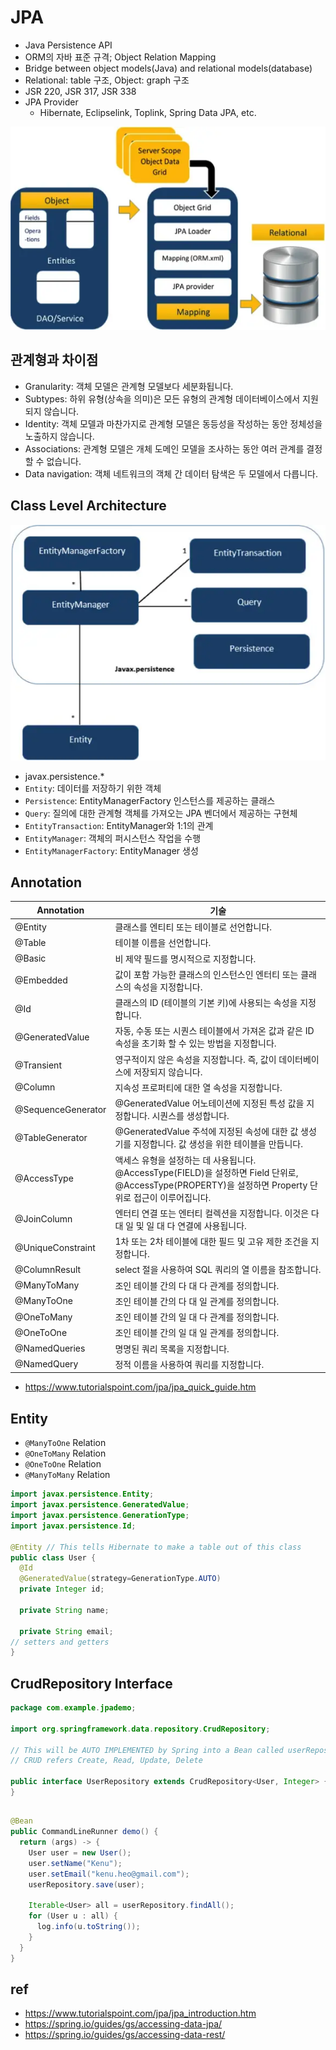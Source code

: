 # JPA
- Java Persistence API
- ORM의 자바 표준 규격; Object Relation Mapping
- Bridge between object models(Java) and relational models(database)
- Relational: table 구조, Object: graph 구조
- JSR 220, JSR 317, JSR 338
- JPA Provider
  - Hibernate, Eclipselink, Toplink, Spring Data JPA, etc.

<img src="images/object_relational_mapping.webp" class="img" alt="ORM">

## 관계형과 차이점
  - Granularity: 객체 모델은 관계형 모델보다 세분화됩니다.
  - Subtypes: 하위 유형(상속을 의미)은 모든 유형의 관계형 데이터베이스에서 지원되지 않습니다.
  - Identity: 객체 모델과 마찬가지로 관계형 모델은 동등성을 작성하는 동안 정체성을 노출하지 않습니다.
  - Associations: 관계형 모델은 개체 도메인 모델을 조사하는 동안 여러 관계를 결정할 수 없습니다.
  - Data navigation: 객체 네트워크의 객체 간 데이터 탐색은 두 모델에서 다릅니다.

## Class Level Architecture
<img src="images/jpa_class_relationships.webp" class="img" alt="JPA Class Relationships">

- javax.persistence.*
- `Entity`: 데이터를 저장하기 위한 객체
- `Persistence`: EntityManagerFactory 인스턴스를 제공하는 클래스
- `Query`: 질의에 대한 관계형 객체를 가져오는 JPA 벤더에서 제공하는 구현체
- `EntityTransaction`: EntityManager와 1:1의 관계
- `EntityManager`: 객체의 퍼시스턴스 작업을 수행
- `EntityManagerFactory`: EntityManager 생성

## Annotation
| Annotation | 기술 |
|---|---|
| @Entity | 클래스를 엔티티 또는 테이블로 선언합니다. |
| @Table | 테이블 이름을 선언합니다. |
| @Basic | 비 제약 필드를 명시적으로 지정합니다. |
| @Embedded | 값이 포함 가능한 클래스의 인스턴스인 엔터티 또는 클래스의 속성을 지정합니다. |
| @Id | 클래스의 ID (테이블의 기본 키)에 사용되는 속성을 지정합니다. |
| @GeneratedValue | 자동, 수동 또는 시퀀스 테이블에서 가져온 값과 같은 ID 속성을 초기화 할 수 있는 방법을 지정합니다. |
| @Transient | 영구적이지 않은 속성을 지정합니다. 즉, 값이 데이터베이스에 저장되지 않습니다. |
| @Column | 지속성 프로퍼티에 대한 열 속성을 지정합니다. |
| @SequenceGenerator | @GeneratedValue 어노테이션에 지정된 특성 값을 지정합니다. 시퀀스를 생성합니다. |
| @TableGenerator | @GeneratedValue 주석에 지정된 속성에 대한 값 생성기를 지정합니다. 값 생성을 위한 테이블을 만듭니다. |
| @AccessType | 액세스 유형을 설정하는 데 사용됩니다. @AccessType(FIELD)을 설정하면 Field 단위로, @AccessType(PROPERTY)을 설정하면 Property 단위로 접근이 이루어집니다. |
| @JoinColumn | 엔터티 연결 또는 엔터티 컬렉션을 지정합니다. 이것은 다 대 일 및 일 대 다 연결에 사용됩니다. |
| @UniqueConstraint | 1차 또는 2차 테이블에 대한 필드 및 고유 제한 조건을 지정합니다. |
| @ColumnResult | select 절을 사용하여 SQL 쿼리의 열 이름을 참조합니다. |
| @ManyToMany | 조인 테이블 간의 다 대 다 관계를 정의합니다. |
| @ManyToOne | 조인 테이블 간의 다 대 일 관계를 정의합니다. |
| @OneToMany | 조인 테이블 간의 일 대 다 관계를 정의합니다. |
| @OneToOne | 조인 테이블 간의 일 대 일 관계를 정의합니다. |
| @NamedQueries | 명명된 쿼리 목록을 지정합니다. |
| @NamedQuery | 정적 이름을 사용하여 쿼리를 지정합니다. |
- https://www.tutorialspoint.com/jpa/jpa_quick_guide.htm

## Entity
- `@ManyToOne` Relation
- `@OneToMany` Relation
- `@OneToOne` Relation
- `@ManyToMany` Relation

```java
import javax.persistence.Entity;
import javax.persistence.GeneratedValue;
import javax.persistence.GenerationType;
import javax.persistence.Id;

@Entity // This tells Hibernate to make a table out of this class
public class User {
  @Id
  @GeneratedValue(strategy=GenerationType.AUTO)
  private Integer id;

  private String name;

  private String email;
// setters and getters
}
```

## CrudRepository Interface
```java
package com.example.jpademo;

import org.springframework.data.repository.CrudRepository;

// This will be AUTO IMPLEMENTED by Spring into a Bean called userRepository
// CRUD refers Create, Read, Update, Delete

public interface UserRepository extends CrudRepository<User, Integer> {
}
```

##
```java
@Bean
public CommandLineRunner demo() {
  return (args) -> {
    User user = new User();
    user.setName("Kenu");
    user.setEmail("kenu.heo@gmail.com");
    userRepository.save(user);

    Iterable<User> all = userRepository.findAll();
    for (User u : all) {
      log.info(u.toString());
    }
  }
}
```


## ref
- https://www.tutorialspoint.com/jpa/jpa_introduction.htm
- https://spring.io/guides/gs/accessing-data-jpa/
- https://spring.io/guides/gs/accessing-data-rest/
